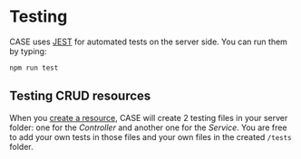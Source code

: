 # Testing

CASE uses [JEST](https://jestjs.io) for automated tests on the server side. You can run them by typing:

```bash
npm run test
```

## Testing CRUD resources

When you [create a resource](resources/create-a-resource.md), CASE will create 2 testing files in your server folder: one for the _Controller_ and another one for the _Service_. You are free to add your own tests in those files and your own files in the created `/tests` folder.
